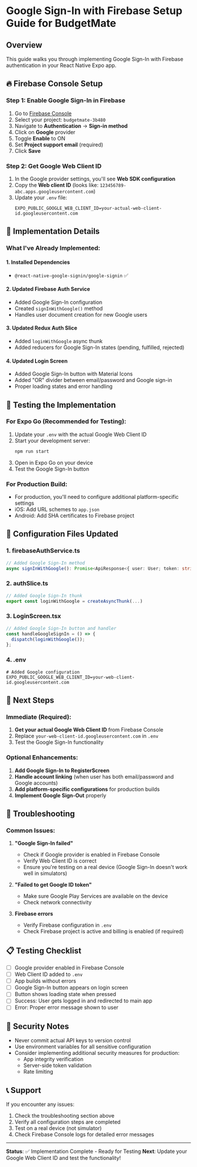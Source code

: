 # Google Sign-In with Firebase Setup Guide for BudgetMate

## Overview

This guide walks you through implementing Google Sign-In with Firebase authentication in your React Native Expo app.

## 🔥 Firebase Console Setup

### Step 1: Enable Google Sign-In in Firebase

1. Go to [Firebase Console](https://console.firebase.google.com/)
2. Select your project: `budgetmate-3b480`
3. Navigate to **Authentication** → **Sign-in method**
4. Click on **Google** provider
5. Toggle **Enable** to ON
6. Set **Project support email** (required)
7. Click **Save**

### Step 2: Get Google Web Client ID

1. In the Google provider settings, you'll see **Web SDK configuration**
2. Copy the **Web client ID** (looks like: `123456789-abc.apps.googleusercontent.com`)
3. Update your `.env` file:
   ```
   EXPO_PUBLIC_GOOGLE_WEB_CLIENT_ID=your-actual-web-client-id.googleusercontent.com
   ```

## 📱 Implementation Details

### What I've Already Implemented:

#### 1. **Installed Dependencies**

- `@react-native-google-signin/google-signin` ✅

#### 2. **Updated Firebase Auth Service**

- Added Google Sign-In configuration
- Created `signInWithGoogle()` method
- Handles user document creation for new Google users

#### 3. **Updated Redux Auth Slice**

- Added `loginWithGoogle` async thunk
- Added reducers for Google Sign-In states (pending, fulfilled, rejected)

#### 4. **Updated Login Screen**

- Added Google Sign-In button with Material Icons
- Added "OR" divider between email/password and Google sign-in
- Proper loading states and error handling

## 🚀 Testing the Implementation

### For Expo Go (Recommended for Testing):

1. Update your `.env` with the actual Google Web Client ID
2. Start your development server:
   ```bash
   npm run start
   ```
3. Open in Expo Go on your device
4. Test the Google Sign-In button

### For Production Build:

- For production, you'll need to configure additional platform-specific settings
- iOS: Add URL schemes to `app.json`
- Android: Add SHA certificates to Firebase project

## 🔧 Configuration Files Updated

### 1. **firebaseAuthService.ts**

```typescript
// Added Google Sign-In method
async signInWithGoogle(): Promise<ApiResponse<{ user: User; token: string; refreshToken: string }>>
```

### 2. **authSlice.ts**

```typescript
// Added Google Sign-In thunk
export const loginWithGoogle = createAsyncThunk(...)
```

### 3. **LoginScreen.tsx**

```typescript
// Added Google Sign-In button and handler
const handleGoogleSignIn = () => {
  dispatch(loginWithGoogle());
};
```

### 4. **.env**

```properties
# Added Google configuration
EXPO_PUBLIC_GOOGLE_WEB_CLIENT_ID=your-web-client-id.googleusercontent.com
```

## 🎯 Next Steps

### Immediate (Required):

1. **Get your actual Google Web Client ID** from Firebase Console
2. Replace `your-web-client-id.googleusercontent.com` in `.env`
3. Test the Google Sign-In functionality

### Optional Enhancements:

1. **Add Google Sign-In to RegisterScreen**
2. **Handle account linking** (when user has both email/password and Google accounts)
3. **Add platform-specific configurations** for production builds
4. **Implement Google Sign-Out** properly

## 🐛 Troubleshooting

### Common Issues:

1. **"Google Sign-In failed"**

   - Check if Google provider is enabled in Firebase Console
   - Verify Web Client ID is correct
   - Ensure you're testing on a real device (Google Sign-In doesn't work well in simulators)

2. **"Failed to get Google ID token"**

   - Make sure Google Play Services are available on the device
   - Check network connectivity

3. **Firebase errors**
   - Verify Firebase configuration in `.env`
   - Check Firebase project is active and billing is enabled (if required)

## 📋 Testing Checklist

- [ ] Google provider enabled in Firebase Console
- [ ] Web Client ID added to `.env`
- [ ] App builds without errors
- [ ] Google Sign-In button appears on login screen
- [ ] Button shows loading state when pressed
- [ ] Success: User gets logged in and redirected to main app
- [ ] Error: Proper error message shown to user

## 🔐 Security Notes

- Never commit actual API keys to version control
- Use environment variables for all sensitive configuration
- Consider implementing additional security measures for production:
  - App integrity verification
  - Server-side token validation
  - Rate limiting

## 📞 Support

If you encounter any issues:

1. Check the troubleshooting section above
2. Verify all configuration steps are completed
3. Test on a real device (not simulator)
4. Check Firebase Console logs for detailed error messages

---

**Status**: ✅ Implementation Complete - Ready for Testing
**Next**: Update your Google Web Client ID and test the functionality!
